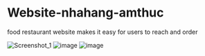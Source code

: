 # Website-nhahang-amthuc
food restaurant website makes it easy for users to reach and order

![Screenshot_1](https://user-images.githubusercontent.com/94172483/179555654-1d2609f5-fba1-4480-b8c1-c70b366288b7.png)
![image](https://user-images.githubusercontent.com/94172483/179555813-c9ef2210-cae4-40fb-86b7-f14e67e85cbb.png)
![image](https://user-images.githubusercontent.com/94172483/179555928-c46a3371-e0cb-427d-af7d-690416a0222c.png)
